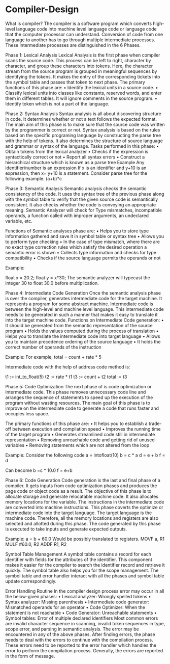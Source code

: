 # Compiler-Design
What is compiler?
The compiler is a software program which converts high-level language code into machine level language code or language code that the computer processor can understand.
Conversion of code from one language to another has to go through multiple intermediate processes. These intermediate processes are distinguished in the 6 Phases.

 



Phase 1: Lexical Analysis
Lexical Analysis is the first phase when compiler scans the source code. This process can be left to right, character by character, and group these characters into tokens.
Here, the character stream from the source program is grouped in meaningful sequences by identifying the tokens. It makes the entry of the corresponding tickets into the symbol table and passes that token to next phase.
The primary functions of this phase are:
•	Identify the lexical units in a source code.
•	Classify lexical units into classes like constants, reserved words, and enter them in different tables. It will ignore comments in the source program.
•	Identify token which is not a part of the language.

 



Phase 2: Syntax Analysis
Syntax analysis is all about discovering structure in code. It determines whether or not a text follows the expected format. The main aim of this phase is to make sure that the source code was written by the programmer is correct or not. Syntax analysis is based on the rules based on the specific programing language by constructing the parse tree with the help of tokens. It also determines the structure of source language and grammar or syntax of the language.
Tasks performed in this phase:
•	Obtain tokens from the lexical analyzer
•	Checks if the expression is syntactically correct or not
•	Report all syntax errors
•	Construct a hierarchical structure which is known as a parse tree
Example
Any identifier/number is an expression
If x is an identifier and y+10 is an expression, then x= y+10 is a statement.
Consider parse tree for the following example: (a+b)*c

 


Phase 3: Semantic Analysis
Semantic analysis checks the semantic consistency of the code. It uses the syntax tree of the previous phase along with the symbol table to verify that the given source code is semantically consistent. It also checks whether the code is conveying an appropriate meaning.
Semantic Analyzer will check for Type mismatches, incompatible operands, a function called with improper arguments, an undeclared variable, etc.

Functions of Semantic analyses phase are:
•	Helps you to store type information gathered and save it in symbol table or syntax tree
•	Allows you to perform type checking
•	In the case of type mismatch, where there are no exact type correction rules which satisfy the desired operation a semantic error is shown
•	Collects type information and checks for type compatibility
•	Checks if the source language permits the operands or not


Example:

float x = 20.2;
float y = x*30;
The semantic analyzer will typecast the integer 30 to float 30.0 before multiplication.





Phase 4: Intermediate Code Generation
Once the semantic analysis phase is over the compiler, generates intermediate code for the target machine. It represents a program for some abstract machine.
Intermediate code is between the high-level and machine level language. This intermediate code needs to be generated in such a manner that makes it easy to translate it into the target machine code.
Functions on Intermediate Code generation:
•	It should be generated from the semantic representation of the source program
•	Holds the values computed during the process of translation
•	Helps you to translate the intermediate code into target language
•	Allows you to maintain precedence ordering of the source language
•	It holds the correct number of operands of the instruction

Example:
For example,
total = count + rate * 5

Intermediate code with the help of address code method is:
 
t1 := int_to_float(5) 
t2 := rate * t1 
t3 := count + t2
total := t3



Phase 5: Code Optimization
The next phase of is code optimization or Intermediate code. This phase removes unnecessary code line and arranges the sequence of statements to speed up the execution of the program without wasting resources. The main goal of this phase is to improve on the intermediate code to generate a code that runs faster and occupies less space.

The primary functions of this phase are:
•	It helps you to establish a trade-off between execution and compilation speed
•	Improves the running time of the target program
•	Generates streamlined code still in intermediate representation
•	Removing unreachable code and getting rid of unused variables
•	Removing statements which are not altered from the loop

Example:
Consider the following code
a = intofloat(10)
b = c * a
d = e + b
f = d

Can become
b =c * 10.0
f = e+b



Phase 6: Code Generation
Code generation is the last and final phase of a compiler. It gets inputs from code optimization phases and produces the page code or object code as a result. The objective of this phase is to allocate storage and generate relocatable machine code.
It also allocates memory locations for the variable. The instructions in the intermediate code are converted into machine instructions. This phase coverts the optimize or intermediate code into the target language.
The target language is the machine code. Therefore, all the memory locations and registers are also selected and allotted during this phase. The code generated by this phase is executed to take inputs and generate expected outputs.

Example:
a = b + 60.0
Would be possibly translated to registers.
MOVF a, R1
MULF #60.0, R2
ADDF R1, R2








Symbol Table Management
A symbol table contains a record for each identifier with fields for the attributes of the identifier. This component makes it easier for the compiler to search the identifier record and retrieve it quickly. The symbol table also helps you for the scope management. The symbol table and error handler interact with all the phases and symbol table update correspondingly.

Error Handling Routine
In the compiler design process error may occur in all the below-given phases:
•	Lexical analyzer: Wrongly spelled tokens
•	Syntax analyzer: Missing parenthesis
•	Intermediate code generator: Mismatched operands for an operator
•	Code Optimizer: When the statement is not reachable
•	Code Generator: Unreachable statements
•	Symbol tables: Error of multiple declared identifiers
Most common errors are invalid character sequence in scanning, invalid token sequences in type, scope error, and parsing in semantic analysis.
The error may be encountered in any of the above phases. After finding errors, the phase needs to deal with the errors to continue with the compilation process. These errors need to be reported to the error handler which handles the error to perform the compilation process. Generally, the errors are reported in the form of message.

